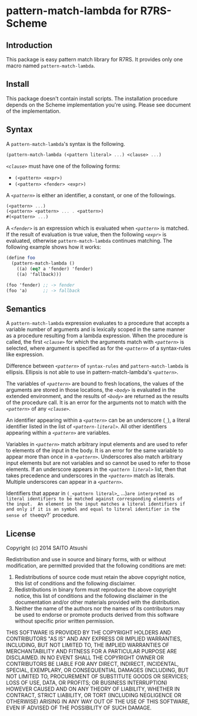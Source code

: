 # pattern-match-lambda for R7RS-Scheme

## Introduction

This package is easy pattern match library for R7RS.  It provides only one
macro named `pattern-match-lambda`.

## Install

This package doesn't contain install scripts.  The installation procedure
depends on the Scheme implementation you're using.  Please see document of
the implementation.

## Syntax
A `pattern-match-lambda`'s syntax is the following.

```scheme
(pattern-match-lambda (<pattern literal> ...) <clause> ...)
```

_`<clause>`_ must have one of the following forms:

- ```(<pattern> <expr>)```
- ```(<pattern> <fender> <expr>)```

A _`<pattern>`_ is either an identifier, a constant, or one of the
followings.

```scheme
(<pattern> ...)
(<pattern> <pattern> ... . <pattern>)
#(<pattern> ...)
```

A _`<fender>`_ is an expression which is evaluated when _`<pattern>`_ is
matched.  If the result of evaluation is true value, then the following
_`<expr>`_ is evaluated, otherwise `pattern-match-lambda` continues
matching. The following example shows how it works:

```scheme
(define foo
  (pattern-match-lambda ()
    ((a) (eq? a 'fender) 'fender)
    ((a) 'fallback)))

(foo 'fender) ;; -> fender
(foo 'a)      ;; -> fallback
```

## Semantics

A `pattern-match-lambda` expression evaluates to a procedure that accepts a
variable number of arguments and is lexically scoped in the same manner as
a procedure resulting from a lambda expression. When the procedure is
called, the first _`<clause>`_ for which the arguments match with
_`<pattern>`_ is selected, where argument is specified as for the
_`<pattern>`_ of a syntax-rules like expression.

Difference between _`<pattern>`_ of `syntax-rules` and
`pattern-match-lambda` is ellipsis. Ellipsis is not able to use in
pattern-match-lambda's _`<pattern>`_.

The variables of _`<pattern>`_ are bound to fresh locations, the values of
the arguments are stored in those locations, the _`<body>`_ is evaluated in
the extended environment, and the results of _`<body>`_ are returned as the
results of the procedure call. It is an error for the arguments not to
match with the _`<pattern>`_ of any _`<clause>`_.

An identifier appearing within a _`<pattern>`_ can be an underscore (`_`),
a literal identifier listed in the list of _`<pattern-literal>`_. All other
identifiers appearing within a _`<pattern>`_ are variables.

Variables in _`<pattern>`_ match arbitrary input elements and are used to
refer to elements of the input in the body. It is an error for the same
variable to appear more than once in a _`<pattern>`_. Underscores also
match arbitrary input elements but are not variables and so cannot be used
to refer to those elements. If an underscore appears in the _`<pattern
literal>`_ list, then that takes precedence and underscores in the
_`<pattern>`_ match as literals.  Multiple underscores can appear in a
_`<pattern>`_.

Identifiers that appear in `(_<pattern literal>`_ ...)` are interpreted as
literal identifiers to be matched against corresponding elements of the
input.  An element in the input matches a literal identifiers if and only
if it is an symbol and equal to literal identifier in the sense of the
`eqv?` procedure.

## License

Copyright (c) 2014 SAITO Atsushi

Redistribution and use in source and binary forms, with or without
modification, are permitted provided that the following conditions are met:

1. Redistributions of source code must retain the above copyright notice, 
   this list of conditions and the following disclaimer.
2. Redistributions in binary form must reproduce the above copyright notice, 
   this list of conditions and the following disclaimer in the documentation 
   and/or other materials provided with the distribution.
3. Neither the name of the authors nor the names of its contributors may be 
   used to endorse or promote products derived from this software without 
   specific prior written permission.

THIS SOFTWARE IS PROVIDED BY THE COPYRIGHT HOLDERS AND CONTRIBUTORS "AS IS"
AND ANY EXPRESS OR IMPLIED WARRANTIES, INCLUDING, BUT NOT LIMITED TO, THE
IMPLIED WARRANTIES OF MERCHANTABILITY AND FITNESS FOR A PARTICULAR PURPOSE
ARE DISCLAIMED.  IN NO EVENT SHALL THE COPYRIGHT OWNER OR CONTRIBUTORS BE
LIABLE FOR ANY DIRECT, INDIRECT, INCIDENTAL, SPECIAL, EXEMPLARY, OR
CONSEQUENTIAL DAMAGES (INCLUDING, BUT NOT LIMITED TO, PROCUREMENT OF
SUBSTITUTE GOODS OR SERVICES; LOSS OF USE, DATA, OR PROFITS; OR BUSINESS
INTERRUPTION) HOWEVER CAUSED AND ON ANY THEORY OF LIABILITY, WHETHER IN
CONTRACT, STRICT LIABILITY, OR TORT (INCLUDING NEGLIGENCE OR OTHERWISE)
ARISING IN ANY WAY OUT OF THE USE OF THIS SOFTWARE, EVEN IF ADVISED OF THE
POSSIBILITY OF SUCH DAMAGE.

